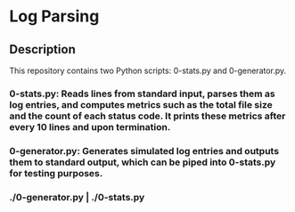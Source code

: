 # Log Parsing

## Description
This repository contains two Python scripts: 0-stats.py and 0-generator.py.

### 0-stats.py: Reads lines from standard input, parses them as log entries, and computes metrics such as the total file size and the count of each status code. It prints these metrics after every 10 lines and upon termination.
### 0-generator.py: Generates simulated log entries and outputs them to standard output, which can be piped into 0-stats.py for testing purposes.

### ./0-generator.py | ./0-stats.py 
